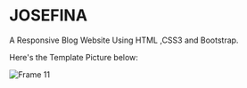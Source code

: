 # JOSEFINA
A Responsive Blog  Website Using HTML ,CSS3 and Bootstrap.

Here's the Template Picture below:


![Frame 11](https://user-images.githubusercontent.com/71689069/183426260-0ecfb41f-51d4-4fd3-83f2-4d2280ef1e88.png)
